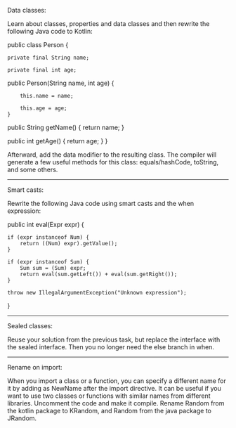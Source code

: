 Data classes:

Learn about classes, properties and data classes and then rewrite the following Java code to Kotlin:

public class Person {

    private final String name;
    
    private final int age;
    
public Person(String name, int age) {
        
        this.name = name;
        
        this.age = age;
    }
    
public String getName() {
        return name;
    }

public int getAge() {
        return age;
    }
}

Afterward, add the data modifier to the resulting class. The compiler will generate a few useful methods for this class: equals/hashCode, toString, and some others.
___________________________________________________________________________________________________________________________________________________________________

Smart casts:

Rewrite the following Java code using smart casts and the when expression:

public int eval(Expr expr) {
    
    if (expr instanceof Num) {
        return ((Num) expr).getValue();
    }
    
    if (expr instanceof Sum) {
        Sum sum = (Sum) expr;
        return eval(sum.getLeft()) + eval(sum.getRight());
    }
    
    throw new IllegalArgumentException("Unknown expression");
}
___________________________________________________________________________________________________________________________________________________________________

Sealed classes:

Reuse your solution from the previous task, but replace the interface with the sealed interface. Then you no longer need the else branch in when.
___________________________________________________________________________________________________________________________________________________________________

Rename on import:

When you import a class or a function, you can specify a different name for it by adding as NewName after the import directive. It can be useful if you want to use two classes or functions with similar names from different libraries.
Uncomment the code and make it compile. Rename Random from the kotlin package to KRandom, and Random from the java package to JRandom.
